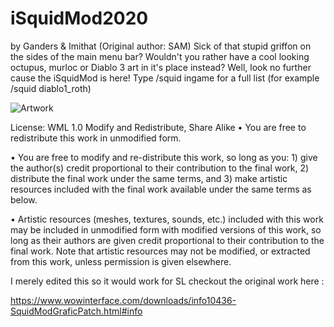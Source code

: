 # iSquidMod2020
by Ganders & Imithat (Original author: SAM)
Sick of that stupid griffon on the sides of the main menu bar? Wouldn't you rather have a cool looking octupus, murloc or Diablo 3 art in it's place instead? Well, look no further cause the iSquidMod is here! Type /squid ingame for a full list (for example /squid diablo1_roth)

![Artwork](http://fs2.directupload.net/images/150313/7mdo8eg3.png)


License: WML 1.0 Modify and Redistribute, Share Alike
•  You are free to redistribute this work in unmodified form.

•  You are free to modify and re-distribute this work, so long as you: 1) give the author(s) credit proportional to their contribution to the final work, 2) distribute the final work under the same terms, and 3) make artistic resources included with the final work available under the same terms as below.

•  Artistic resources (meshes, textures, sounds, etc.) included with this work may be included in unmodified form with modified versions of this work, so long as their authors are given credit proportional to their contribution to the final work. Note that artistic resources may not be modified, or extracted from this work, unless permission is given elsewhere.


I merely edited this so it would work for SL checkout the original work here : 

https://www.wowinterface.com/downloads/info10436-SquidModGraficPatch.html#info

